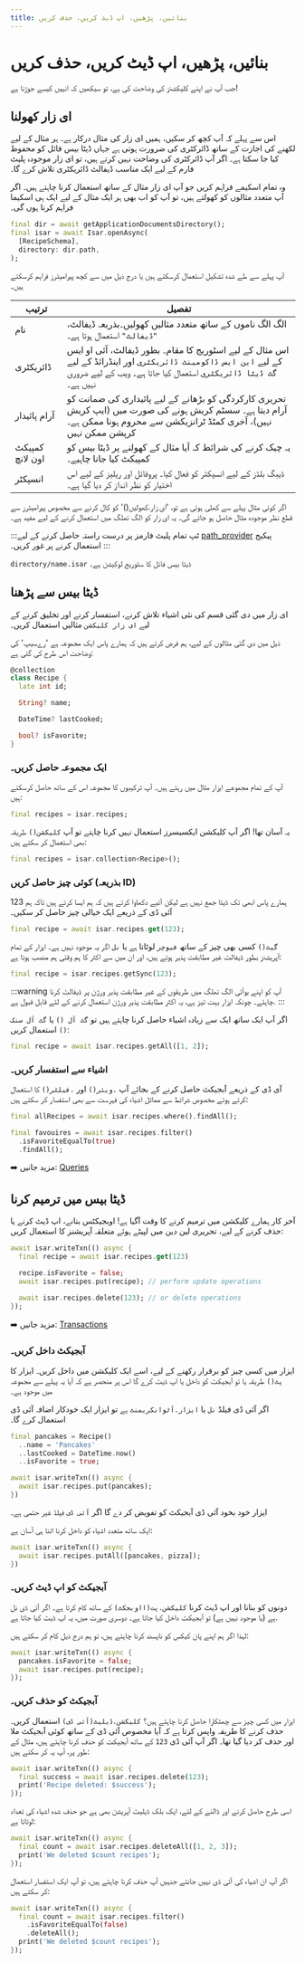 ```yaml
---
title: بنائیں، پڑھیں، اپ ڈیٹ کریں، حذف کریں
---
```


# بنائیں، پڑھیں، اپ ڈیٹ کریں، حذف کریں

جب آپ نے اپنے کلیکشنز کی وضاحت کی ہے، تو سیکھیں کہ انہیں کیسے جوڑنا ہے!

## ای زار کھولنا

اس سے پہلے کہ آپ کچھ کر سکیں، ہمیں ای زار کی مثال درکار ہے۔ ہر مثال کے لیے لکھنے کی اجازت کے ساتھ ڈائرکٹری کی ضرورت ہوتی ہے جہاں ڈیٹا بیس فائل کو محفوظ کیا جا سکتا ہے۔ اگر آپ ڈائرکٹری کی وضاحت نہیں کرتے ہیں، تو ای زار موجودہ پلیٹ فارم کے لیے ایک مناسب ڈیفالٹ ڈائریکٹری تلاش کرے گا۔

وہ تمام اسکیمے فراہم کریں جو آپ ای زار مثال کے ساتھ استعمال کرنا چاہتے ہیں۔ اگر آپ متعدد مثالوں کو کھولتے ہیں، تو آپ کو اب بھی ہر ایک مثال کے لیے ایک ہی اسکیما فراہم کرنا ہوں گی۔

```dart
final dir = await getApplicationDocumentsDirectory();
final isar = await Isar.openAsync(
  [RecipeSchema],
  directory: dir.path,
);
```

آپ پہلے سے طے شدہ تشکیل استعمال کرسکتے ہیں یا درج ذیل میں سے کچھ پیرامیٹرز فراہم کرسکتے ہیں۔

| ترتیب           | تفصیل                                                                                                                                                                              |
| --------------- | ---------------------------------------------------------------------------------------------------------------------------------------------------------------------------------- |
| نام             | الگ الگ ناموں کے ساتھ متعدد مثالیں کھولیں۔بذریعہ ڈیفالٹ، `"ڈیفالٹ"` استعمال ہوتا ہے۔                                                                                               |
| ڈائریکٹری       | اس مثال کے لیے اسٹوریج کا مقام۔ بطور ڈیفالٹ، آئی او ایس کے لیے `این ایس ڈاکومینٹ ڈائریکٹری` اور اینڈرائڈ کے لیے `گٹ ڈیٹا ڈائریکٹری` استعمال کیا جاتا ہے۔ ویب کے لیے ضروری نہیں ہے۔ |
| آرام پائیدار    | تحریری کارکردگی کو بڑھانے کے لیے پائیداری کی ضمانت کو آرام دیتا ہے۔ سسٹم کریش ہونے کی صورت میں (ایپ کریش نہیں)، آخری کمٹڈ ٹرانزیکشن سے محروم ہونا ممکن ہے۔ کرپشن ممکن نہیں         |
| کمپیکٹ اون لانچ | یہ چیک کرنے کی شرائط کہ آیا مثال کے کھولنے پر ڈیٹا بیس کو کمپیکٹ کیا جانا چاہیے۔                                                                                                   |
| انسپکٹر         | ڈیبگ بلڈز کے لیے انسپکٹر کو فعال کیا۔ پروفائل اور ریلیز کے لیے اس اختیار کو نظر انداز کر دیا گیا ہے۔                                                                               |

اگر کوئی مثال پہلے سے کھلی ہوئی ہے تو، 'ای زار.کھولیں()' کو کال کرنے سے مخصوص پیرامیٹرز سے قطع نظر موجودہ مثال حاصل ہو جائے گی۔ یہ ای زار کو الگ تھلگ میں استعمال کرنے کے لیے مفید ہے۔

:::ٹپ
تمام پلیٹ فارمز پر درست راستہ حاصل کرنے کے لیے [path_provider](https://pub.dev/packages/path_provider) پیکیج استعمال کرنے پر غور کریں۔
:::

`directory/name.isar`
ڈیٹا بیس فائل کا سٹوریج لوکیشن
ہے۔

## ڈیٹا بیس سے پڑھنا

ای زار میں دی گئی قسم کی نئی اشیاء تلاش کرنے، استفسار کرنے اور تخلیق کرنے کے لیے `ای زار کلیکشن` مثالیں استعمال کریں۔

ذیل میں دی گئی مثالوں کے لیے، ہم فرض کرتے ہیں کہ ہمارے پاس ایک مجموعہ ہے 'رےسیپ' کی وضاحت اس طرح کی گئی ہے:

```dart
@collection
class Recipe {
  late int id;

  String? name;

  DateTime? lastCooked;

  bool? isFavorite;
}
```

### ایک مجموعہ حاصل کریں۔

آپ کے تمام مجموعے ایزار مثال میں رہتے ہیں۔ آپ ترکیبوں کا مجموعہ اس کے ساتھ حاصل کرسکتے ہیں:

```dart
final recipes = isar.recipes;
```

یہ آسان تھا! اگر آپ کلیکشن ایکسیسرز استعمال نہیں کرنا چاہتے تو آپ `کلیکشن()` طریقہ بھی استعمال کر سکتے ہیں:

```dart
final recipes = isar.collection<Recipe>();
```

### کوئی چیز حاصل کریں (بذریعہ ID)

ہمارے پاس ابھی تک ڈیٹا جمع نہیں ہے لیکن آئیے دکھاوا کرتے ہیں کہ ہم ایسا کرتے ہیں تاکہ ہم 123 آئی ڈی کے ذریعے ایک خیالی چیز حاصل کر سکیں۔

```dart
final recipe = await isar.recipes.get(123);
```

`گیٹ()` کسی بھی چیز کے ساتھ `فیوچر` لوٹاتا ہے یا `نل` اگر یہ موجود نہیں ہے۔ ایزار کے تمام آپریشنز بطور ڈیفالٹ غیر مطابقت پذیر ہوتے ہیں، اور ان میں سے اکثر کا ہم وقتی ہم منصب ہوتا ہے:

```dart
final recipe = isar.recipes.getSync(123);
```

:::warning
آپ کو اپنے یوآئی الگ تھلگ میں طریقوں کے غیر مطابقت پذیر ورژن پر ڈیفالٹ کرنا چاہئے۔ چونکہ ایزار بہت تیز ہے، یہ اکثر مطابقت پذیر ورژن استعمال کرنے کے لئے قابل قبول ہے.
:::

اگر آپ ایک ساتھ ایک سے زیادہ اشیاء حاصل کرنا چاہتے ہیں تو `گٹ آل ()` یا `گٹ آل سنک ()` استعمال کریں:

```dart
final recipe = await isar.recipes.getAll([1, 2]);
```

### اشیاء سے استفسار کریں۔

آی ڈی کے ذریعے آبجیکٹ حاصل کرنے کے بجائے آپ `.ویئر()` اور `.فیلٹر()` کا استعمال کرتے ہوئے مخصوص شرائط سے مماثل اشیاء کی فہرست سے بھی استفسار کر سکتے ہیں:

```dart
final allRecipes = await isar.recipes.where().findAll();

final favouires = await isar.recipes.filter()
  .isFavoriteEqualTo(true)
  .findAll();
```

➡️ مزید جانیں: [Queries](queries)

## ڈیٹا بیس میں ترمیم کرنا

آخر کار ہمارے کلیکشن میں ترمیم کرنے کا وقت آگیا ہے! اوبجیکٹس بنانے، اپ ڈیٹ کرنے یا حذف کرنے کے لیے، تحریری لین دین میں لپیٹے ہوئے متعلقہ آپریشنز کا استعمال کریں:

```dart
await isar.writeTxn(() async {
  final recipe = await isar.recipes.get(123)

  recipe.isFavorite = false;
  await isar.recipes.put(recipe); // perform update operations

  await isar.recipes.delete(123); // or delete operations
});
```

➡️ مزید جانیں: [Transactions](transactions)

### آبجیکٹ داخل کریں۔

ایزار میں کسی چیز کو برقرار رکھنے کے لیے، اسے ایک کلیکشن میں داخل کریں۔ ایزار کا `پٹ()` طریقہ یا تو آبجیکٹ کو داخل یا اپ ڈیٹ کرے گا اس پر منحصر ہے کہ آیا یہ پہلے سے مجموعہ میں موجود ہے۔

اگر آئی ڈی فیلڈ `نل` یا `ایزار.آٹوانکریمنٹ` ہے تو ایزار ایک خودکار اضافہ آئی ڈی استعمال کرے گا۔

```dart
final pancakes = Recipe()
  ..name = 'Pancakes'
  ..lastCooked = DateTime.now()
  ..isFavorite = true;

await isar.writeTxn(() async {
  await isar.recipes.put(pancakes);
})
```

ایزار خود بخود آئی ڈی آبجیکٹ کو تفویض کر دے گا اگر `آئی ڈی` فیلڈ غیر حتمی ہے۔

ایک ساتھ متعدد اشیاء کو داخل کرنا اتنا ہی آسان ہے:

```dart
await isar.writeTxn(() async {
  await isar.recipes.putAll([pancakes, pizza]);
})
```

### آبجیکٹ کو اپ ڈیٹ کریں۔

دونوں کو بنانا اور اپ ڈیٹ کرنا `کلیکشن.پت(ااوبجکٹ)` کے ساتھ کام کرتا ہے۔ اگر آئی ڈی نل ہے (یا موجود نہیں ہے) تو آبجیکٹ داخل کیا جاتا ہے۔ دوسری صورت میں، یہ اپ ڈیٹ کیا جاتا ہے.

لہذا اگر ہم اپنے پان کیکس کو ناپسند کرنا چاہتے ہیں، تو ہم درج ذیل کام کر سکتے ہیں:

```dart
await isar.writeTxn(() async {
  pancakes.isFavorite = false;
  await isar.recipes.put(recipe);
});
```

### آبجیکٹ کو حذف کریں۔

ایزار میں کسی چیز سے چھٹکارا حاصل کرنا چاہتے ہیں؟ `کلیکشن.ڈیلیٹ(آئی ڈی)` استعمال کریں۔ حذف کرنے کا طریقہ واپس کرتا ہے کہ آیا مخصوص آئی ڈی کے ساتھ کوئی آبجیکٹ ملا اور حذف کر دیا گیا تھا۔ اگر آپ آئی ڈی `123` کے ساتھ آبجیکٹ کو حذف کرنا چاہتے ہیں، مثال کے طور پر، آپ یہ کر سکتے ہیں:

```dart
await isar.writeTxn(() async {
  final success = await isar.recipes.delete(123);
  print('Recipe deleted: $success');
});
```

اسی طرح حاصل کرنے اور ڈالنے کے لئے، ایک بلک ڈیلیٹ آپریشن بھی ہے جو حذف شدہ اشیاء کی تعداد لوٹاتا ہے:

```dart
await isar.writeTxn(() async {
  final count = await isar.recipes.deleteAll([1, 2, 3]);
  print('We deleted $count recipes');
});
```

اگر آپ ان اشیاء کی آئی ڈی نہیں جانتے جنہیں آپ حذف کرنا چاہتے ہیں، تو آپ ایک استفسار استعمال کر سکتے ہیں:

```dart
await isar.writeTxn(() async {
  final count = await isar.recipes.filter()
    .isFavoriteEqualTo(false)
    .deleteAll();
  print('We deleted $count recipes');
});
```

